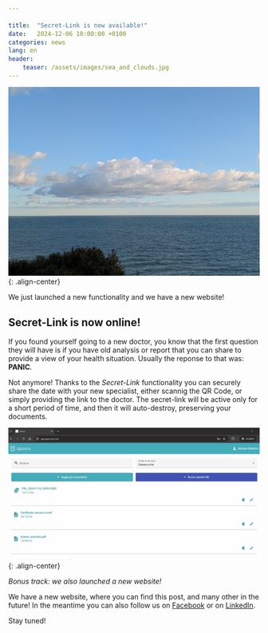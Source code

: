```yaml
---

title:  "Secret-Link is now available!"
date:   2024-12-06 10:00:00 +0100
categories: news
lang: en
header:
    teaser: /assets/images/sea_and_clouds.jpg
---
```


![image-center](/assets/images/sea_and_clouds.jpg){: .align-center}

We just launched a new functionality and we have a new website!

## Secret-Link is now online!

If you found yourself going to a new doctor, you know that the first question they will 
have is if you have old analysis or report that you can share to provide a view of your 
health situation. Usually the reponse to that was: **PANIC**.

Not anymore! Thanks to the *Secret-Link* functionality you can securely share the date with
your new specialist, either scannig the QR Code, or simply providing the link to the 
doctor. The secret-link will be active only for a short period of time, and then it will 
auto-destroy, preserving your documents.

![image-center](/assets/images/secret-link-creation.gif){: .align-center}

*Bonus track: we also launched a new website!*

We have a new website, where you can find this post, and many other in the future!
In the meantime you can also follow us on [Facebook](https://www.facebook.com/profile.php?id=61564933710120) 
or on [LinkedIn](https://www.linkedin.com/company/ippocra/).

Stay tuned!